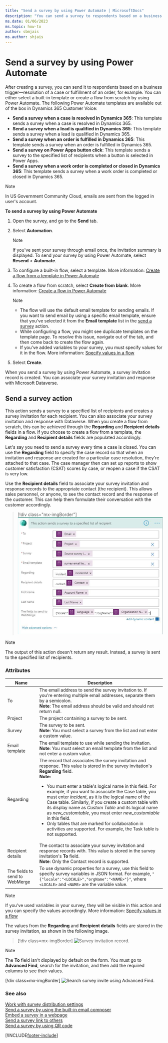 ```yaml
---
title: "Send a survey by using Power Automate | MicrosoftDocs"
description: "You can send a survey to respondents based on a business trigger such as resolution of a case. This topic explains how to send a survey by using Power Automate."
ms.date: 01/06/2023
ms.topic: how-to
author: sbmjais
ms.author: shjais
---
```


# Send a survey by using Power Automate

After creating a survey, you can send it to respondents based on a business trigger&#8212;resolution of a case or fulfillment of an order, for example. You can either select a built-in template or create a flow from scratch by using Power Automate. The following Power Automate templates are available out of the box in Dynamics 365 Customer Voice:

- **Send a survey when a case is resolved in Dynamics 365**: This template sends a survey when a case is resolved in Dynamics 365.
- **Send a survey when a lead is qualified in Dynamics 365**: This template sends a survey when a lead is qualified in Dynamics 365.
- **Send a survey when an order is fulfilled in Dynamics 365**: This template sends a survey when an order is fulfilled in Dynamics 365.
- **Send a survey on Power Apps button click**: This template sends a survey to the specified list of recipients when a button is selected in Power Apps.
- **Send a survey when a work order is completed or closed in Dynamics 365**: This template sends a survey when a work order is completed or closed in Dynamics 365.
 
> [!NOTE]
> In US Government Community Cloud, emails are sent from the logged in user's account.

**To send a survey by using Power Automate**

1.  Open the survey, and go to the **Send** tab.

2. Select **Automation**.

    > [!NOTE]
    > If you've sent your survey through email once, the invitation summary is displayed. To send your survey by using Power Automate, select **Resend** > **Automate**.

3.  To configure a built-in flow, select a template. More information: [Create a flow from a template in Power Automate](/flow/get-started-logic-template)

5.  To create a flow from scratch, select **Create from blank**. More information: [Create a flow in Power Automate](/flow/get-started-logic-flow)

    > [!NOTE]
    > - The flow will use the default email template for sending emails. If you want to send email by using a specific email template, ensure that you've selected it from the **Email template** list in the [send a survey](#send-a-survey-action) action.
    > - While configuring a flow, you might see duplicate templates on the template page. To resolve this issue, navigate out of the tab, and then come back to create the flow again.
    > - If you've added variables to your survey, you must specify values for it in the flow. More information: [Specify values in a flow](personalize-survey.md#specify-values-in-a-flow)

5.  Select **Create**.

When you send a survey by using Power Automate, a survey invitation record is created. You can associate your survey invitation and response with Microsoft Dataverse.

## Send a survey action

This action sends a survey to a specified list of recipients and creates a survey invitation for each recipient. You can also associate your survey invitation and response with Dataverse. When you create a flow from scratch, this can be achieved through the **Regarding** and **Recipient details** fields in a flow. If you choose to create a flow from a template, the **Regarding** and **Recipient details** fields are populated accordingly.

Let's say you need to send a survey every time a case is closed. You can use the **Regarding** field to specify the case record so that when an invitation and response are created for a particular case resolution, they're attached to that case. The case manager then can set up reports to show customer satisfaction (CSAT) scores by case, or reopen a case if the CSAT is very low.

Use the **Recipient details** field to associate your survey invitation and response records to the appropriate contact (the recipient). This allows sales personnel, or anyone, to see the contact record and the response of the customer. This can help them formulate their conversation with the customer accordingly.

> [!div class="mx-imgBorder"]
> ![Send a survey action.](media/send-survey-action.png "Send a survey action")

> [!NOTE]
> The output of this action doesn't return any result. Instead, a survey is sent to the specified list of recipients.

### Attributes

|Name|Description|
|---|----|
|To|The email address to send the survey invitation to. If you're entering multiple email addresses, separate them by a semicolon.<br>**Note**: The email address should be valid and should not return null.|
|Project|The project containing a survey to be sent.|
|Survey|The survey to be sent.<br>**Note**: You must select a survey from the list and not enter a custom value.|
|Email template|The email template to use while sending the invitation.<br>**Note**: You must select an email template from the list and not enter a custom value.|
|Regarding|The record that associates the survey invitation and response. This value is stored in the survey invitation's **Regarding** field. <br> **Note:** <ul><li>You must enter a table's logical name in this field. For example, if you want to associate the Case table, you must enter _incident_, as it is the logical name of the Case table. Similarly, if you create a custom table with its display name as _Custom Table_ and its logical name as _new\_customtable_, you must enter _new\_customtable_ in this field.</li><li>Only tables that are marked for collaboration in activities are supported. For example, the Task table is not supported. </li>|
|Recipient details|The contact to associate your survey invitation and response records with. This value is stored in the survey invitation's **To** field.<br>**Note**: Only the Contact record is supported.|
|The fields to send to WebMerge | To use dynamic properties for a survey, use this field to specify survey variables in JSON format. For example, `"{"locale":"<LOCALE>","orgName":"<NAME>"}"`, where ```<LOCALE>``` and ```<NAME>``` are the variable value. |

> [!NOTE]
> If you've used variables in your survey, they will be visible in this action and you can specify the values accordingly. More information: [Specify values in a flow](personalize-survey.md#specify-values-in-a-flow)

The values from the **Regarding** and **Recipient details** fields are stored in the survey invitation, as shown in the following image.

> [!div class=mx-imgBorder]
> ![Survey invitation record.](media/survey-invite.png "Survey invitation record")  

> [!NOTE]
> The **To** field isn't displayed by default on the form. You must go to **Advanced Find**, search for the invitation, and then add the required columns to see their values.
>
> [!div class=mx-imgBorder]
> ![Search survey invite using Advanced Find.](media/survey-invite-adv-find.png "Search survey invitation using Advanced Find") 

### See also

[Work with survey distribution settings](distribution-settings.md)<br>
[Send a survey by using the built-in email composer](send-survey-email.md)<br>
[Embed a survey in a webpage](embed-web-page.md)<br>
[Send a survey link to others](send-survey-link.md)<br>
[Send a survey by using QR code](send-survey-qrcode.md)


[!INCLUDE[footer-include](includes/footer-banner.md)]
